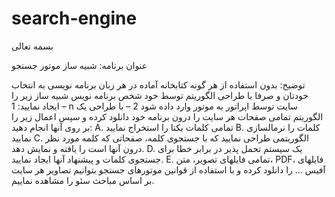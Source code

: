 # search-engine

بسمه تعالی


عنوان برنامه: شبیه ساز موتور جستجو

توضیح: بدون استفاده از هر گونه کتابخانه آماده در هر زبان برنامه نویسی  به انتخاب خودتان و صرفا با طراحی الگوریتم توسط خود شخص برنامه نویس شبیه ساز زیر را ایجاد نمایید:
1 – n سایت توسط اپراتور به موتور وارد داده شود
2 – با طراحی یک الگوریتم تمامی صقحات هر سایت را درون برنامه خود دانلود کرده و سپس اعمال زیر را بر روی آنها انجام دهید:
    A. تمامی کلمات یکتا را استخراج نمایید
    B. کلمات را نرمالسازی نمایید
    C. الگوریتمی طراحی نمایید که با جستجوی کلمه، صفحاتی که کلمه مورد نظر درون آنها است را یافته و نمایش دهد.
    D. یک سیستم تحمل پذیر در برابر خطا برای جستجوی کلمات و پیشنهاد آنها ایجاد نمایید.
    E. تمامی فایلهای تصویر، متن، PDF، فایل­های آفیس ... را دانلود کرده و با استفاده از قوانین موتورهای جستجو بتوانیم تصاویر هر سایت بر اساس مباحث سئو را مشاهده نماییم.
